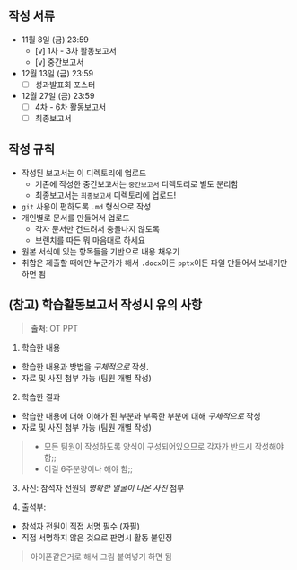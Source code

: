 
## 작성 서류

- 11월 8일 (금) 23:59
  - [v] 1차 - 3차 활동보고서
  - [v] 중간보고서
- 12월 13일 (금) 23:59
  - [ ] 성과발표회 포스터
- 12월 27일 (금) 23:59
  - [ ] 4차 - 6차 활동보고서
  - [ ] 최종보고서

## 작성 규칙

- 작성된 보고서는 이 디렉토리에 업로드
  - 기존에 작성한 중간보고서는 `중간보고서` 디렉토리로 별도 분리함
  - 최종보고서는 `최종보고서` 디렉토리에 업로드!
- `git` 사용이 편하도록 `.md` 형식으로 작성
- 개인별로 문서를 만들어서 업로드
  - 각자 문서만 건드려서 충돌나지 않도록
  - 브랜치를 따든 뭐 마음대로 하세요
- 원본 서식에 있는 항목들을 기반으로 내용 채우기
- 취합은 제출할 때에만 누군가가 해서 `.docx`이든 `pptx`이든 파일 만들어서 보내기만 하면 됨

## (참고) 학습활동보고서 작성시 유의 사항

> **출처**: OT PPT

1. 학습한 내용
  - 학습한 내용과 방법을 *구체적으로* 작성.
  - 자료 및 사진 첨부 가능 (팀원 개별 작성)

2. 학습한 결과
  - 학습한 내용에 대해 이해가 된 부분과 부족한 부분에 대해 *구체적으로* 작성
  - 자료 및 사진 첨부 가능 (팀원 개별 작성)

> - 모든 팀원이 작성하도록 양식이 구성되어있으므로 각자가 반드시 작성해야 함;;
> - 이걸 6주분량이나 해야 함;;

3. 사진: 참석자 전원의 *명확한 얼굴이 나온 사진* 첨부

4. 출석부:
  - 참석자 전원이 직접 서명 필수 (자필)
  - 직접 서명하지 않은 것으로 판명시 활동 불인정

> 아이폰같은거로 해서 그림 붙여넣기 하면 됨
